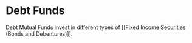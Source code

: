 # Debt Funds

Debt Mutual Funds invest in different types of [[Fixed Income Securities (Bonds and Debentures)]].
